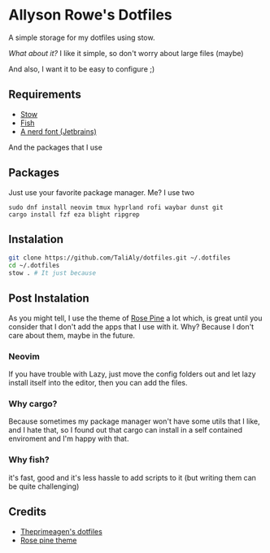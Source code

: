 # Allyson Rowe's Dotfiles

A simple storage for my dotfiles using stow.

*What about it?* I like it simple, so don't worry about large files (maybe)

And also, I want it to be easy to configure ;)

## Requirements

- [Stow](https://www.gnu.org/software/stow/)
- [Fish](https://fishshell.com/)
- [A nerd font (Jetbrains)](https://www.nerdfonts.com/)

And the packages that I use

## Packages
Just use your favorite package manager. Me? I use two

```
sudo dnf install neovim tmux hyprland rofi waybar dunst git
cargo install fzf eza blight ripgrep

```

## Instalation

```sh
git clone https://github.com/TaliAly/dotfiles.git ~/.dotfiles
cd ~/.dotfiles
stow . # It just because 
```
## Post Instalation

As you might tell, I use the theme of [Rose Pine]() a lot which, is great until you consider that I don't add the apps that I use with it. Why? Because I don't care about them, maybe in the future.

### Neovim
If you have trouble with Lazy, just move the config folders out and let lazy install itself into the editor, then you can add the files.

### Why cargo?
Because sometimes my package manager won't have some utils that I like, and I hate that, so I found out that cargo can install in a self contained enviroment and I'm happy with that.

### Why fish?
it's fast, good and it's less hassle to add scripts to it (but writing them can be quite challenging)

## Credits
- [Theprimeagen's dotfiles](https://github.com/ThePrimeagen/.dotfiles)
- [Rose pine theme](https://github.com/rose-pine)
